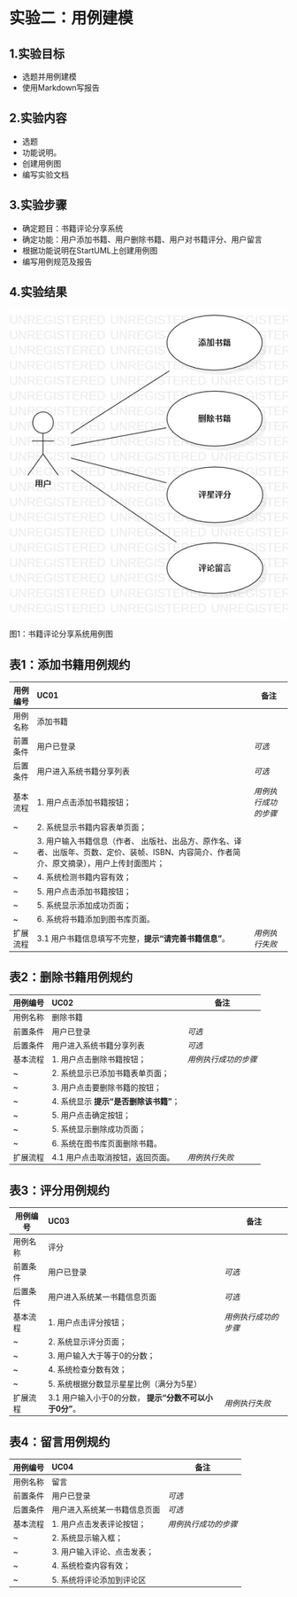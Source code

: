 # 实验二：用例建模

## 1.实验目标

- 选题并用例建模
- 使用Markdown写报告

## 2.实验内容

- 选题
- 功能说明。
- 创建用例图
- 编写实验文档

## 3.实验步骤

- 确定题目：书籍评论分享系统
- 确定功能：用户添加书籍、用户删除书籍、用户对书籍评分、用户留言
- 根据功能说明在StartUML上创建用例图
- 编写用例规范及报告


## 4.实验结果

![书籍评论分享系统用例图](./Lab2_UseCaseDiagram1.jpg)

图1：书籍评论分享系统用例图

## 表1：添加书籍用例规约  

 用例编号  | UC01 | 备注  
 -|:-|-  
 用例名称  | 添加书籍  |   
 前置条件  | 用户已登录     | *可选*   
 后置条件  | 用户进入系统书籍分享列表     | *可选*   
 基本流程  | 1. 用户点击添加书籍按钮；  |*用例执行成功的步骤*    
 ~| 2. 系统显示书籍内容表单页面；  |   
 ~| 3. 用户输入书籍信息（作者、 出版社、出品方、原作名、译者、出版年、页数、定价、装帧、ISBN、内容简介、作者简介、原文摘录），用户上传封面图片；  | 
 ~| 4. 系统检测书籍内容有效；  |   
 ~| 5. 用户点击添加书籍按钮；  |  
 ~| 5. 系统显示添加成功页面；  |
 ~| 6. 系统将书籍添加到图书库页面。  |
 扩展流程  | 3.1 用户书籍信息填写不完整，**提示“请完善书籍信息”**。  |*用例执行失败*    

## 表2：删除书籍用例规约  

 用例编号  | UC02 | 备注  
 -|:-|-  
 用例名称  | 删除书籍  |   
 前置条件  | 用户已登录     | *可选*   
 后置条件  | 用户进入系统书籍分享列表     | *可选*   
 基本流程  | 1. 用户点击删除书籍按钮；  |*用例执行成功的步骤*    
 ~| 2. 系统显示已添加书籍表单页面；  |   
 ~| 3. 用户点击要删除书籍的按钮；  | 
 ~| 4. 系统显示 **提示“是否删除该书籍”**；  |   
 ~| 5. 用户点击确定按钮；  |  
 ~| 5. 系统显示删除成功页面；  |
 ~| 6. 系统在图书库页面删除书籍。  |
 扩展流程  | 4.1 用户点击取消按钮，返回页面。  |*用例执行失败* 
 
## 表3：评分用例规约  

 用例编号  | UC03 | 备注  
 -|:-|-  
 用例名称  | 评分  |   
 前置条件  | 用户已登录     | *可选*   
 后置条件  | 用户进入系统某一书籍信息页面     | *可选*   
 基本流程  | 1. 用户点击评分按钮；  |*用例执行成功的步骤*    
 ~| 2. 系统显示评分页面；  |   
 ~| 3. 用户输入大于等于0的分数；  | 
 ~| 4. 系统检查分数有效；  |   
 ~| 5. 系统根据分数显示星星比例（满分为5星）  |  
 扩展流程  | 3.1 用户输入小于0的分数，  **提示“分数不可以小于0分”**。  |*用例执行失败* 
 
 ## 表4：留言用例规约  

 用例编号  | UC04 | 备注  
 -|:-|-  
 用例名称  | 留言  |   
 前置条件  | 用户已登录     | *可选*   
 后置条件  | 用户进入系统某一书籍信息页面     | *可选*   
 基本流程  | 1. 用户点击发表评论按钮；  |*用例执行成功的步骤*    
 ~| 2. 系统显示输入框；  |   
 ~| 3. 用户输入评论、点击发表；  | 
 ~| 4. 系统检查内容有效；  |   
 ~| 5. 系统将评论添加到评论区  |  
